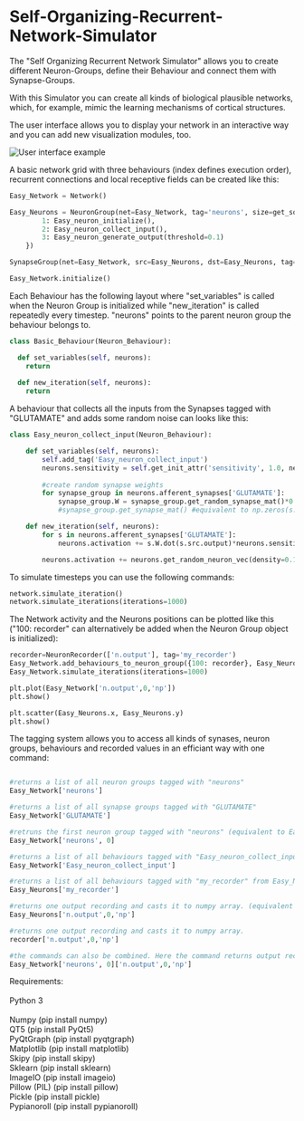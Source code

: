 # Self-Organizing-Recurrent-Network-Simulator
The "Self Organizing Recurrent Network Simulator" allows you to create different Neuron-Groups, define their Behaviour and connect them with Synapse-Groups.

With this Simulator you can create all kinds of biological plausible networks, which, for example, mimic the learning mechanisms of cortical structures.

The user interface allows you to display your network in an interactive way and you can add new visualization modules, too.

![User interface example](https://raw.githubusercontent.com/gitmv/Self-Organizing-Recurrent-Network-Simulator/Images/simple_UI_1.png)

A basic network grid with three behaviours (index defines execution order), recurrent connections and local receptive fields can be created like this:

```python
Easy_Network = Network()

Easy_Neurons = NeuronGroup(net=Easy_Network, tag='neurons', size=get_squared_dim(number_of_neurons), behaviour={
        1: Easy_neuron_initialize(),
        2: Easy_neuron_collect_input(),
        3: Easy_neuron_generate_output(threshold=0.1)
    })

SynapseGroup(net=Easy_Network, src=Easy_Neurons, dst=Easy_Neurons, tag='GLUTAMATE', connectivity='(s_id!=d_id)*in_box(10)')

Easy_Network.initialize()
```

Each Behaviour has the following layout where "set_variables" is called when the Neuron Group is initialized while "new_iteration" is called repeatedly every timestep. "neurons" points to the parent neuron group the behaviour belongs to.

```python
class Basic_Behaviour(Neuron_Behaviour):

  def set_variables(self, neurons):
    return
    
  def new_iteration(self, neurons):
    return
```

A behaviour that collects all the inputs from the Synapses tagged with "GLUTAMATE" and adds some random noise can looks like this:

```python
class Easy_neuron_collect_input(Neuron_Behaviour):

    def set_variables(self, neurons):
        self.add_tag('Easy_neuron_collect_input')
        neurons.sensitivity = self.get_init_attr('sensitivity', 1.0, neurons)
        
        #create random synapse weights
        for synapse_group in neurons.afferent_synapses['GLUTAMATE']:
            synapse_group.W = synapse_group.get_random_synapse_mat()*0.0001
            #synapse_group.get_synapse_mat() #equivalent to np.zeros(s.get_synapse_mat_dim())

    def new_iteration(self, neurons):
        for s in neurons.afferent_synapses['GLUTAMATE']:
            neurons.activation += s.W.dot(s.src.output)*neurons.sensitivity

        neurons.activation += neurons.get_random_neuron_vec(density=0.1)
```

To simulate timesteps you can use the following commands:
```python
network.simulate_iteration()
network.simulate_iterations(iterations=1000)
```

The Network activity and the Neurons positions can be plotted like this ("100: recorder" can alternatively be added when the Neuron Group object is initialized):

```python
recorder=NeuronRecorder(['n.output'], tag='my_recorder')
Easy_Network.add_behaviours_to_neuron_group({100: recorder}, Easy_Neurons)
Easy_Network.simulate_iterations(iterations=1000)

plt.plot(Easy_Network['n.output',0,'np'])
plt.show()

plt.scatter(Easy_Neurons.x, Easy_Neurons.y)
plt.show()
```

The tagging system allows you to access all kinds of synases, neuron groups, behaviours and recorded values in an efficiant way with one  command:

```python

#returns a list of all neuron groups tagged with "neurons"
Easy_Network['neurons']   

#returns a list of all synapse groups tagged with "GLUTAMATE"
Easy_Network['GLUTAMATE'] 

#retruns the first neuron group tagged with "neurons" (equivalent to Easy_Network['neurons'][0])
Easy_Network['neurons', 0] 

#returns a list of all behaviours tagged with "Easy_neuron_collect_input" from all neuron groups
Easy_Network['Easy_neuron_collect_input'] 

#returns a list of all behaviours tagged with "my_recorder" from Easy_Neurons
Easy_Neurons['my_recorder']

#returns one output recording and casts it to numpy array. (equivalent to np.array(Easy_Network.NeuronGroups[0].behaviour[100].variables['n.output']))
Easy_Neurons['n.output',0,'np']

#returns one output recording and casts it to numpy array.
recorder['n.output',0,'np']

#the commands can also be combined. Here the command returns output recording of the neuron group tagged with "neurons" and casts it to an numpy array.
Easy_Network['neurons', 0]['n.output',0,'np'] 
```

Requirements:<br>
<br>
Python 3<br>
<br>
Numpy                   (pip install numpy)<br>
QT5                     (pip install PyQt5)<br>
PyQtGraph               (pip install pyqtgraph)<br>
Matplotlib              (pip install matplotlib)<br>
Skipy                   (pip install skipy)<br>
Sklearn                 (pip install sklearn)<br>
ImageIO                 (pip install imageio)<br>
Pillow (PIL)            (pip install pillow)<br>
Pickle                  (pip install pickle)<br>
Pypianoroll             (pip install pypianoroll)
